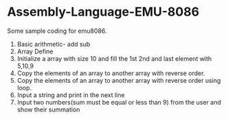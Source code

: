 # Assembly-Language-EMU-8086
Some sample coding for emu8086.

1. Basic arithmetic- add sub
2. Array Define
3. Initialize a array with size 10 and fill the 1st 2nd and last element with 5,10,9
4. Copy the elements of an array to another array with reverse order.
5. Copy the elements of an array to another array with reverse order using loop.
6. Input a string and print in the next line
7. Input two numbers(sum must be equal or less than 9) from the user and show their summation

